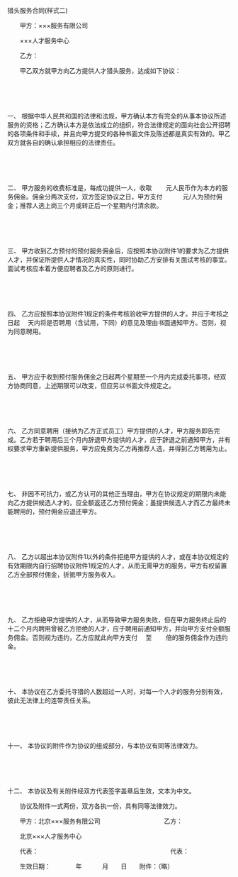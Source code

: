 



猎头服务合同(样式二)



 

　　甲方：×××服务有限公司

　　×××人才服务中心

　　乙方：　　

　　甲乙双方就甲方向乙方提供人才猎头服务，达成如下协议：

　　

　　

一、
根据中华人民共和国的法律和法规，甲方确认本方有完全的从事本协议所述服务的资格；乙方确认本方是依法成立的组织，符合法律规定的面向社会公开招聘的各项条件和手续，并且向甲方提交的各种书面文件及陈述都是真实有效的。甲乙双方就各自的确认承担相应的法律责任。

　　

　　

二、
甲方服务的收费标准是，每成功提供一人，收取　　 元人民币作为本方的服务佣金。佣金分两次支付，双方签定协议之日，甲方支付　　　 元/人为预付佣金；推荐人选上岗三个月或转正后一个星期内付清余款。

　　

　　

三、
甲方收到乙方预付的预付服务佣金后，应按照本协议附件1的要求为乙方提供人才，并保证所提供人才情况的真实性，同时协助乙方安排有关面试考核的事宜。面试考核应本着方便应聘者及乙方的原则进行。

　　

　　

四、
乙方应按照本协议附件1规定的条件考核验收甲方提供的人才。并应于考核之日起　 天内将是否聘用（含试用，下同）的意见及理由书面通知甲方。否则，视为同意聘用。

　　

　　

五、
甲方应于收到预付服务佣金之日起两个星期至一个月内完成委托事项，经双方协商同意，上述期限可以改变，但应另以书面文件规定之。

　　

　　

六、
乙方同意聘用（接纳为乙方正式员工）甲方提供的人才，甲方服务即告完成。乙方若于聘用后三个月内辞退甲方提供的人才，应于辞退之前通知甲方，并有权要求甲方重新提供服务，甲方应免费为乙方再推荐人选，并得到乙方聘用为止。

　　

　　

七、
非因不可抗力，或乙方认可的其他正当理由，甲方在协议规定的期限内未能向乙方提供候选人才的，应全额返还乙方预付佣金；虽提供候选人才而乙方最终未能聘用的，预付佣金应退还甲方。

　　

　　

八、
乙方以超出本协议附件1以外的条件拒绝甲方提供的人才，或在本协议规定的有效期限内自行招聘协议附件1规定的人才，从而无需甲方的服务，甲方有权留置乙方全部预付佣金，折抵甲方服务收入。

　　

　　

九、
乙方拒绝甲方提供的人才，从而导致甲方服务失败，但在甲方服务终止后的十二个月内聘用曾被乙方拒绝的人才，应于聘用前通知甲方，并向甲方支付全额服务佣金。否则视为违约，乙方应就此向甲方支付　 至　　 倍的服务佣金作为违约金。

　　

　　

十、
本协议在乙方委托寻猎的人数超过一人时，对每一个人才的服务分别有效，彼此无法律上的连带责任关系。

　　

　　

十一、
本协议的附件作为协议的组成部分，与本协议有同等法律效力。

　　

　　

十二、
本协议及有关附件经双方代表签字盖章后生效，文本为中文。

　　协议及附件一式两份，双方各执一份，具有同等法律效力。　　

　　甲方：北京×××服务有限公司　　　　　　　　　　 乙方：

　　北京×××人才服务中心

　　代表：　　　　　　　　　　　　　　　　　　　　　 代表：　　

　　生效日期：　　　　年　　　 月　　日　　附件：（略）

　　